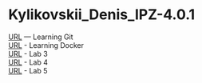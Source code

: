 # Kylikovskii_Denis_IPZ-4.0.1
[URL](https://github.com/LONGVINI/learningGit) — Learning Git <br>
[URL](https://github.com/LONGVINI/LearningDocker.git) - Learning Docker <br>
[URL](https://github.com/LONGVINI/lab3.git) - Lab 3 <br>
[URL](https://github.com/LONGVINI/Laba4.git) - Lab 4 <br>
[URL](https://github.com/LONGVINI/lab5.git) - Lab 5 <br>
